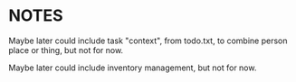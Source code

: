 # NOTES

Maybe later could include task "context", from todo.txt, to combine person place or thing, but not for now.

Maybe later could include inventory management, but not for now.

